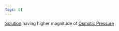 ```yaml
---
tags: []
---
```

[Solution](Jee/Chemistry/Solution/Solution.md) having higher magnitude of [Osmotic Pressure](Jee/Chemistry/Solution/Colligative%20Properties/Osmotic%20Pressure/Osmotic%20Pressure.md) 